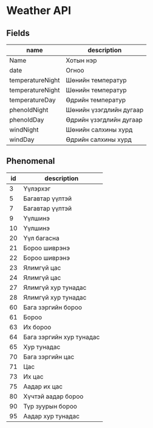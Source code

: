 # Weather API

## Fields

| name | description |
| ---- | ---------- |
| Name |	Хотын нэр  |
| date |	Огноо      |
| temperatureNight	| Шөнийн температур |
| temperatureNight |	Шөнийн температур |
| temperatureDay | Өдрийн температур |
| phenoIdNight | Шөнийн үзэгдлийн дугаар |
| phenoIdDay | Өдрийн үзэгдлийн дугаар |
| windNight	| Шөнийн салхины хурд |
| windDay	| Өдрийн салхины хурд |

## Phenomenal
| id | description |
| -- | ---------- |
| 3 | Үүлэрхэг |
| 5 | Багавтар үүлтэй |
| 7 | Багавтар үүлтэй |
| 9 | Үүлшинэ |
| 10 | Үүлшинэ |
| 20 | Үүл багаснa |
| 21 | Бороо шиврэнэ |
| 22 | Бороо шиврэнэ |
| 23 | Ялимгүй цас |
| 24 | Ялимгүй цас |
| 27 | Ялимгүй хур тунадас |
| 28 | Ялимгүй хур тунадас |
| 60 | Бага зэргийн бороо |
| 61 | Бороо |
| 63 | Их бороо |
| 64 | Бага зэргийн хур тунадас |
| 65 | Хур тунадас |
| 70 | Бага зэргийн цас |
| 71 | Цас |
| 73 | Их цас |
| 75 | Аадар их цас |
| 80 | Хүчтэй аадар бороо |
| 90 | Түр зуурын бороо |
| 95 | Аадар хур тунадас |
